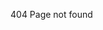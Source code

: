 404 Page not found

<script src="https://code.jquery.com/jquery-1.4.2.min.js"></script>
<script>$(document).ready(function(){  var x = document.getElementById("footer_wrap").getElementsByClassName("inner"); x[0].remove();  });</script>
